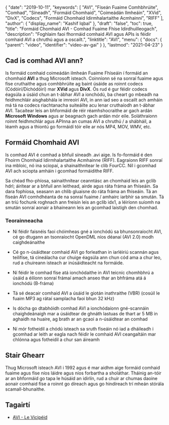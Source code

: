 {
  "date": "2019-10-11",
  "keywords": [
"AVI",
"Físeán Fuaime Comhbhrúite",
"Comhad",
"Síneadh",
"Formáid Chomhaid",
"Coimeádán Ilmheáin",
"XVid",
"DivX",
"Codecs",
"Formáid Chomhaid Idirmhalartaithe Acmhainní",
"RIFF"
],
  "author": {
    "display_name": "Kashif Iqbal"
},
  "draft": "false",
  "toc": true,
  "title": "Formáid Chomhaid AVI - Comhad Fuaime Fhíse Idirdhuilleogach",
  "description": "Foghlaim faoi fhormáid comhaid AVI agus APIs is féidir comhaid AVI a chruthú agus a oscailt.",
  "linktitle": "AVI",
  "menu": {
    "docs": {
      "parent": "video",
      "identifier": "video-av-gai"
}
},
  "lastmod": "2021-04-23"
}

## Cad is comhad AVI ann? ##

Is formáid comhaid coimeádán ilmheán Fuaime Fhíseáin í formáid an chomhaid **AVI** a thug Microsoft isteach. Coinníonn sé na sonraí fuaime agus físe cruthaithe agus comhbhrúite ag baint úsáide as roinnt codecs (Códóirí/Díchódóirí) mar **XVid** agus **DivX**. Ós rud é gur féidir codecs éagsúla a úsáid chun an t-ábhar AVI a ionchódú, ba cheart go mbeadh na feidhmchláir aisghabhála ie imreoirí AVI, in ann iad seo a oscailt ach amháin má tá na codecs riachtanacha suiteáilte acu lenar cruthaíodh an t-ábhar AVI. Tacaítear leis an bhformáid de réir réamhshocraithe ar gach ardán **Microsoft Windows** agus ar beagnach gach ardán mór eile. Soláthraíonn roinnt feidhmchlár agus APInna an cumas AVI a chruthú / a shábháil, a léamh agus a thiontú go formáidí tóir eile ar nós MP4, MOV, WMV, etc.

## Formáid Chomhaid AVI ##

Is comhad AVI é comhad a bhfuil síneadh .avi aige. Is fo-formáid é den Fhoirm Chomhaid Idirmhalartaithe Acmhainne (RIFF). Eagraíonn RIFF sonraí ina mbloic, nó ina sciopaí, a shainaithnítear le clib FourCC. Níl i gcomhad AVI ach sciopta amháin i gcomhad formáidithe RIFF.

Sa chéad fho-phíosa, sainaithnítear ceanntásc an chomhaid leis an gclib hdrl; áirítear ar a bhfuil ann leithead, airde agus ráta fráma an fhíseáin. Sa dara fophíosa, seasann an chlib gluaisne do ráta fráma an fhíseáin. Tá an físeán AVI comhdhéanta de na sonraí fuaime / amhairc iarbhír sa smután. Tá an tríú fochunk roghnach ann freisin leis an gclib idx1, a léiríonn suíomh na smután sonraí aonair a bhaineann leis an gcomhad laistigh den chomhad.

### Teorainneacha ###

* Ní féidir faisnéis faoi chóimheas gné a ionchódú sa bhunsonraíocht AVI, cé go dtugann an tsonraíocht OpenDML níos déanaí (AVI 2.0) modh caighdeánaithe

* Cé go n-úsáidtear comhaid AVI go forleathan in iarléiriú scannán agus teilifíse, tá cineálacha cur chuige éagsúla ann chun cód ama a chur leo, rud a chuireann isteach ar inúsáidteacht na formáide.

* Ní féidir le comhad físe atá ionchódaithe in AVI teicníc chomhbhrú a úsáid a éilíonn sonraí frámaí amach anseo thar an bhfráma atá á ionchódú (B-fráma)

* Tá sé deacair comhaid AVI a úsáid le giotán inathraithe (VBR) (cosúil le fuaim MP3 ag rátaí samplacha faoi bhun 32 kHz)

* Is dócha go dtabhóidh comhad AVI a ionchódaíonn gné-scannáin chaighdeánaigh mar a úsáidtear de ghnáth lastuas de thart ar 5 MB in aghaidh na huaire, ag brath ar an gcaoi a n-úsáidtear an comhad

* Ní mór fotheidil a chódú isteach sa sruth físeáin nó iad a dháileadh i gcomhad ar leith ar eagla nach féidir le comhaid AVI ceangaltáin mar chlónna agus fotheidil a chur san áireamh


## Stair Ghearr ##

Thug Microsoft isteach AVI i 1992 agus é mar aidhm aige formáid comhaid fuaime agus físe níos láidre agus níos forbartha a sholáthar. Tháinig an-tóir ar an bhformáid go tapa le húsáid an idirlín, rud a chuir ar chumas daoine aonair comhaid físe a roinnt go díreach agus go hindíreach trí mheán stórála scamall-bhunaithe.

## Tagairtí ##

* [AVI - Le Vicipéid]( https://ga.wikipedia.org/wiki/Audio_Video_Interleave)


